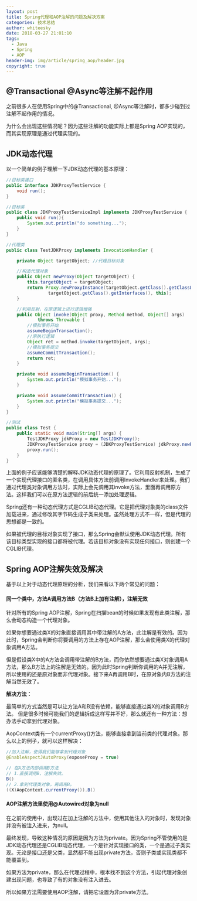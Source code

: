 ```yaml
---
layout: post
title: Spring代理和AOP注解的问题及解决方案
categories: 技术总结
author: whiteesky
date: 2018-03-27 21:01:10
tags:
  - Java
  - Spring
  - AOP
header-img: img/article/spring_aop/header.jpg
copyright: true
---
```

@Transactional @Async等注解不起作用
----------------------------

之前很多人在使用Spring中的@Transactional, @Async等注解时，都多少碰到过注解不起作用的情况。

为什么会出现这些情况呢？因为这些注解的功能实际上都是Spring AOP实现的，而其实现原理是通过代理实现的。

JDK动态代理
-------

以一个简单的例子理解一下JDK动态代理的基本原理：

```java
//目标类接口
public interface JDKProxyTestService {
    void run();
}

//目标类
public class JDKProxyTestServiceImpl implements JDKProxyTestService {
    public void run(){
        System.out.println("do something...");
    }
}

//代理类
public class TestJDKProxy implements InvocationHandler {

    private Object targetObject; //代理目标对象

    //构造代理对象
    public Object newProxy(Object targetObject) {
        this.targetObject = targetObject;
        return Proxy.newProxyInstance(targetObject.getClass().getClassLoader(),
                targetObject.getClass().getInterfaces(), this);
    }

    //利用反射，在原逻辑上进行逻辑增强
    public Object invoke(Object proxy, Method method, Object[] args)
            throws Throwable {
        //模拟事务开始
        assumeBeginTransaction();
        //原执行逻辑
        Object ret = method.invoke(targetObject, args);
        //模拟事务提交
        assumeCommitTransaction();
        return ret;
    }

    private void assumeBeginTransaction() {
        System.out.println("模拟事务开始...");
    }

    private void assumeCommitTransaction() {
        System.out.println("模拟事务提交...");
    }
}

//测试
public class Test {  
    public static void main(String[] args) {
        TestJDKProxy jdkProxy = new TestJDKProxy();
        JDKProxyTestService proxy = (JDKProxyTestService) jdkProxy.newProxy(new JDKProxyTestServiceImpl());
        proxy.run();
    }
}
```

上面的例子应该能够清楚的解释JDK动态代理的原理了。它利用反射机制，生成了一个实现代理接口的匿名类，在调用具体方法前调用InvokeHandler来处理。我们通过代理类对象调用方法时，实际上会先调用其invoke方法，里面再调用原方法。这样我们可以在原方法逻辑的前后统一添加处理逻辑。

Spring还有一种动态代理方式是CGLIB动态代理。它是把代理对象类的class文件加载进来，通过修改其字节码生成子类来处理。虽然处理方式不一样，但是代理的思想都是一致的。

如果被代理的目标对象实现了接口，那么Spring会默认使用JDK动态代理。所有该目标类型实现的接口都将被代理。若该目标对象没有实现任何接口，则创建一个CGLIB代理。



Spring AOP注解失效及解决
-----------------

基于以上对于动态代理原理的分析，我们来看以下两个常见的问题：

#### 同一个类中，方法A调用方法B（方法B上加有注解），注解无效

针对所有的Spring AOP注解，Spring在扫描bean的时候如果发现有此类注解，那么会动态构造一个代理对象。

如果你想要通过类X的对象直接调用其中带注解的A方法，此注解是有效的。因为此时，Spring会判断你将要调用的方法上存在AOP注解，那么会使用类X的代理对象调用A方法。

但是假设类X中的A方法会调用带注解的B方法，而你依然想要通过类X对象调用A方法，那么B方法上的注解是无效的。因为此时Spring判断你调用的A并无注解，所以使用的还是原对象而非代理对象。接下来A再调用B时，在原对象内B方法的注解当然无效了。

**解决方法：**

最简单的方式当然是可以让方法A和B没有依赖，能够直接通过类X的对象调用B方法。
但是很多时候可能我们的逻辑拆成这样写并不好，那么就还有一种方法：想办法手动拿到代理对象。

AopContext类有一个currentProxy()方法，能够直接拿到当前类的代理对象。那么以上的例子，就可以这样解决：

```java
//加入注解，使得我们能够拿到代理对象
@EnableAspectJAutoProxy(exposeProxy = true)

// 在A方法内部调用B方法
// 1.直接调用B，注解失效。
B()
// 2.拿到代理类对象，再调用B。
((X)AopContext.currentProxy()).B()
```


#### AOP注解方法里使用@Autowired对象为null

在之前的使用中，出现过在加上注解的方法中，使用其他注入的对象时，发现对象并没有被注入进来，为null。

最终发现，导致这种情况的原因是因为方法为private。因为Spring不管使用的是JDK动态代理还是CGLIB动态代理，一个是针对实现接口的类，一个是通过子类实现。无论是接口还是父类，显然都不能出现private方法，否则子类或实现类都不能覆盖到。

如果方法为private，那么在代理过程中，根本找不到这个方法，引起代理对象创建出现问题，也导致了有的对象没有注入进去。

所以如果方法需要使用AOP注解，请把它设置为非private方法。
